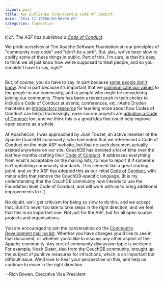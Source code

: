 ```yaml
---
layout: post
title: ASF publishes long-overdue Code Of Conduct
date: '2014-12-19T00:00:00+00:00'
categories: foundation
---
```

<p><i>tl;dr: The ASF has published a <a href="http://www.apache.org/foundation/policies/conduct.html">Code of Conduct</a>.&nbsp;</i></p> 
  <div> 
    <p>We pride ourselves at The Apache Software Foundation on our principles of &quot;community over code&quot; and &quot;don't be a jerk&quot;. But, alas, we've been slow to codify some of these things in public. Part of this, I'm sure, is that it’s easy to think we all just know how we're supposed to treat people, and so you shouldn't have to say, right?</p> 
  </div> 
  <div><br /></div> 
  <div>But, of course, you do have to say. In part because <a href="http://www.ashedryden.com/blog/codes-of-conduct-101-faq#cocfaqnegative">some people don't know</a>. And in part because it’s important that we <a href="http://www.ashedryden.com/blog/codes-of-conduct-101-faq#coc101why">communicate our values</a> to the people in our community, and to people who might be considering joining our community. There has been a recent push in tech circles to include a Code of Conduct at events, conferences, etc. (Ashe Dryden maintains an <a href="http://www.ashedryden.com/blog/codes-of-conduct-101-faq">introductory resource</a> for learning more about how Codes of Conduct can help.) Increasingly, open source projects are <a href="https://medium.com/node-js-javascript/codes-of-conduct-82ab2d88112d">adopting a Code of Conduct</a> too, and we think this is a good idea that could help improve open source as a whole.</div> 
  <div><br /></div> 
  <div>At ApacheCon, I was approached by Joan Touzet, an active member of the Apache CouchDB community, who had noted that we referenced a Code of Conduct on the main ASF website, but that no such document actually existed anywhere on our site. CouchDB has devoted a lot of time over the last few months crafting their <a href="http://couchdb.apache.org/conduct.html">Code of Conduct</a>. It addresses everything from what's acceptable on the mailing lists, to how to report it if someone isn’t upholding community standards. This seemed like a great starting point, and so the ASF has adopted this as our initial <a href="http://www.apache.org/foundation/policies/conduct.html">Code of Conduct</a>, with minor edits that remove the CouchDB-specific language. (It is my understanding that the CouchDB community now intends to use the Foundation level Code of Conduct, and will work with us to bring additional improvements to it.)&nbsp;</div> 
  <div><br /></div> 
  <div>No doubt, we'll get criticism for being so slow to do this, and we accept that. But it's never too late to take steps in the right direction, and we feel that this is an important one. Not just for the ASF, but for all open source projects and organisations.</div> 
  <div><br /></div> 
  <div>You are encouraged to join the conversation on the <a href="http://www.apache.org/foundation/mailinglists.html#foundation-community">Community Development mailing list</a>. Whether you have changes you'd like to see in that document, or whether you'd like to discuss any other aspect of the Apache community. Any sort of community discussion topic is welcome. For example, Noah Slater, also from the CouchDB community, brought up the subject of punitive measures for infractions, which is an important but difficult issue. We'd love to hear your perspective on this, and help us continue to move in the right direction.</div> 
  <div> 
    <p>--Rich Bowen, Executive Vice President</p> 
  </div>
